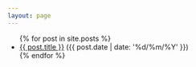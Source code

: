 ```yaml
---
layout: page
---
```


<ul>
  {% for post in site.posts %}
    <li>
      <a href="{{ post.url }}">{{ post.title }}</a> ({{ post.date | date: '%d/%m/%Y' }})
    </li>
  {% endfor %}
</ul>

